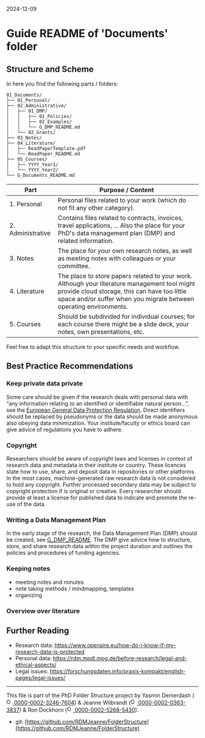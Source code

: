 2024-12-09

# Guide README of 'Documents' folder

## Structure and Scheme

In here you find the following parts / folders:

```
01_Documents/
├── 01_Personal/
├── 02_Administrative/
│   ├── 01_DMP/
│   │   ├── 01_Policies/
│   │   ├── 02_Examples/
│   │   └── G_DMP_README.md
│   └── 02_Grants/
├── 03_Notes/
├── 04_Literature/
│   ├── ReadPaperTemplate.pdf
│   └── ReadPaper_README.md
├── 05_Courses/
│   ├── YYYY_Year1/
│   └── YYYY_Year2/
└── G_Documents_README.md
```

| Part         		| Purpose / Content   |
|----------		|-----------|
| 1. Personal 		| Personal files related to your work (which do not fit any other category).|
| 2. Administrative | Contains files related to contracts, invoices, travel applications, ... Also the place for your PhD's data management plan (DMP) and related information. |
| 3. Notes 	| The place for your own research notes, as well as meeting notes with colleagues or your committee. |
| 4. Literature 		| The place to store papers related to your work. Although your literature management tool might provide cloud storage, this can have too little space and/or suffer when you migrate between operating environments. |
| 5. Courses 	| Should be subdivided for individual courses; for each course there might be a slide deck, your notes, own presentations, etc. |


Feel free to adapt this structure to your specific needs and workflow.


## Best Practice Recommendations

### Keep private data private

Some care should be given if the research deals with personal data with “any information relating to an identified or identifiable natural person...”, see the [European General Data Protection Regulation](https://gdpr-info.eu). Direct identifiers should be replaced by pseudonyms or the data should be made anonymous also obeying data minimization. Your institute/faculty or ethics board can give advice of regulations you have to adhere.

### Copyright

Researchers should be aware of copyright laws and licenses in context of research data and metadata in their institute or country. These licences state how to use, share, and deposit data in repositories or other platforms. In the most cases, machine-generated raw research data is not considered to hold any copyright. Further processed secondary data may be subject to copyright protection if is original or creative. Every researcher should provide at least a license for published data to indicate and promote the re-use of the data.

### Writing a Data Management Plan

In the early stage of the research, the Data Management Plan (DMP) should be created, see [G_DMP_README](/PhD/01_Documents/02_Adminstrative/01_DMP/G_DMP_README.md). The DMP give advice how to structure, store, and share research data within the project duration and outlines the policies and procedures of funding agencies.



### Keeping notes
* meeting notes and minutes
* note taking methods / mindmapping, templates
* organizing


### Overview over literature


## Further Reading

* Research data: https://www.openaire.eu/how-do-i-know-if-my-research-data-is-protected
* Personal data: https://rdm.mpdl.mpg.de/before-research/legal-and-ethical-aspects/
* Legal issues: https://forschungsdaten.info/praxis-kompakt/english-pages/legal-issues/


_____

This file is part of the PhD Folder Structure project by Yasmin Demerdash (<a href="https://orcid.org/0000-0002-3246-7604"><img alt="ORCID logo" src="https://info.orcid.org/wp-content/uploads/2019/11/orcid_16x16.png" width="16" height="16" /> 0000-0002-3246-7604</a>) & Jeanne  Wilbrandt (<a href="https://orcid.org/0000-0002-0363-3837"><img alt="ORCID logo" src="https://info.orcid.org/wp-content/uploads/2019/11/orcid_16x16.png" width="16" height="16" /> 0000-0002-0363-3837</a>) & Ron Dockhorn (<a href="https://orcid.org/0000-0002-5268-5430"><img alt="ORCID logo" src="https://info.orcid.org/wp-content/uploads/2019/11/orcid_16x16.png" width="16" height="16" /> 0000-0002-5268-5430</a>).

* git: [https://github.com/RDMJeanne/FolderStructure](https://github.com/RDMJeanne/FolderStructure)


